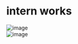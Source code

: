 # intern works

![image](https://user-images.githubusercontent.com/88650559/195276096-4e3f4186-7809-42c2-b911-c2359fc3333f.png)
<br />
![image](https://user-images.githubusercontent.com/88650559/195276135-05df2665-9ab4-4f8e-8641-82b2cf0bdf6a.png)
